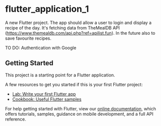 # flutter_application_1

A new Flutter project. The app should allow a user to login and display a recipe of the day.
It's fetching data from TheMealDB API (https://www.themealdb.com/api.php?ref=apilist.fun).
In the future also to save favourite recipes.

TO DO:
Authentication with Google



## Getting Started

This project is a starting point for a Flutter application.

A few resources to get you started if this is your first Flutter project:

- [Lab: Write your first Flutter app](https://flutter.dev/docs/get-started/codelab)
- [Cookbook: Useful Flutter samples](https://flutter.dev/docs/cookbook)

For help getting started with Flutter, view our
[online documentation](https://flutter.dev/docs), which offers tutorials,
samples, guidance on mobile development, and a full API reference.
